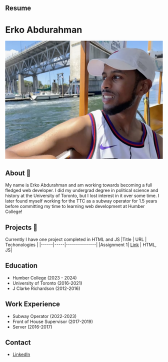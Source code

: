 ## Resume
# Erko Abdurahman

<img src="_readme/me.jpg" width="624">

## About 🫡
My name is Erko Abdurahman and am working towards becoming a full fledged web developer. I did my undergrad degree in political science and history at the University of Toronto, but I lost interest in it over some time. I later found myself working for the TTC as a subway operator for 1.5 years before committing my time to learning web development at Humber College!

## Projects 🫠
Currently I have one project completed in HTML and JS
|Title | URL | Techonologies |
|------|-----|---------------|
|Assignment 1| [Link](https://github.com/ErkoAbdu/http5111/tree/c5a909816d99948c6296c010802eee66e9460de6/JS/Assignment%201/JS-Assignment-1-GroupLogin-23-Erko%20Abdurahman) | HTML, JS| 

## Education
- Humber College (2023 - 2024)
- University of Toronto (2016-2021)
- J Clarke Richardson (2012-2016)

## Work Experience
- Subway Operator (2022-2023)
- Front of House Supervisor (2017-2019)
- Server (2016-2017)


## Contact
- [LinkedIn](https://www.linkedin.com/in/erko-abdurahman-b74186164/)
